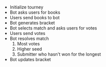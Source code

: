 - Initialize tourney
- Bot asks users for books
- Users send books to bot
- Bot generates bracket
- Bot selects match and asks users for votes
- Users send votes
- Bot resolves match
    1. Most votes
    2. Higher seed
    3. Submitter who hasn't won for the longest
- Bot updates bracket